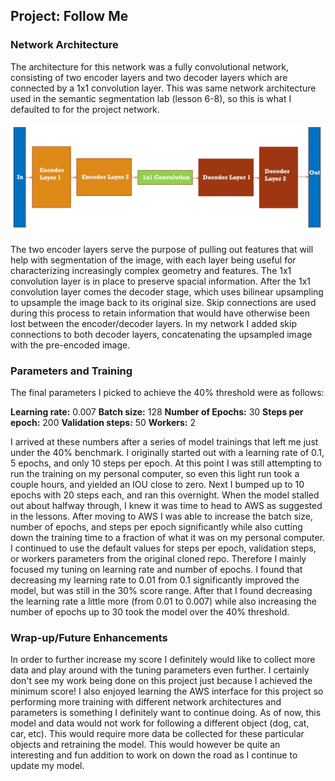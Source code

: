## Project: Follow Me

### Network Architecture
The architecture for this network was a fully convolutional network, consisting of two encoder layers and two decoder layers which are connected by a 1x1 convolution layer.  This was same network architecture used in the semantic segmentation lab (lesson 6-8), so this is what I defaulted to for the project network.

![image_1](/network_architecture.jpeg)

The two encoder layers serve the purpose of pulling out features that will help with segmentation of the image, with each layer being useful for characterizing increasingly complex geometry and features.  The 1x1 convolution layer is in place to preserve spacial information.  After the 1x1 convolution layer comes the decoder stage, which uses bilinear upsampling to upsample the image back to its original size.  Skip connections are used during this process to retain information that would have otherwise been lost between the encoder/decoder layers.  In my network I added skip connections to both decoder layers, concatenating the upsampled image with the pre-encoded image.  

### Parameters and Training
The final parameters I picked to achieve the 40% threshold were as follows:

**Learning rate:** 0.007 
**Batch size:** 128
**Number of Epochs:** 30
**Steps per epoch:** 200
**Validation steps:** 50
**Workers:** 2

I arrived at these numbers after a series of model trainings that left me just under the 40% benchmark.  I originally started out with a learning rate of 0.1, 5 epochs, and only 10 steps per epoch.  At this point I was still attempting to run the training on my personal computer, so even this light run took a couple hours, and yielded an IOU close to zero.  Next I bumped up to 10 epochs with 20 steps each, and ran this overnight.  When the model stalled out about halfway through, I knew it was time to head to AWS as suggested in the lessons.  After moving to AWS I was able to increase the batch size, number of epochs, and steps per epoch significantly while also cutting down the training time to a fraction of what it was on my personal computer.  I continued to use the default values for steps per epoch, validation steps, or workers parameters from the original cloned repo.  Therefore I mainly focused my tuning on learning rate and number of epochs.  I found that decreasing my learning rate to 0.01 from 0.1 significantly improved the model, but was still in the 30% score range.  After that I found decreasing the learning rate a little more (from 0.01 to 0.007) while also increasing the number of epochs up to 30 took the model over the 40% threshold.              

### Wrap-up/Future Enhancements
In order to further increase my score I definitely would like to collect more data and play around with the tuning parameters even further.  I certainly don't see my work being done on this project just because I achieved the minimum score!  I also enjoyed learning the AWS interface for this project so performing more training with different network architectures and parameters is something I definitely want to continue doing. As of now, this model and data would not work for following a different object (dog, cat, car, etc).  This would require more data be collected for these particular objects and retraining the model.  This would however be quite an interesting and fun addition to work on down the road as I continue to update my model.    
